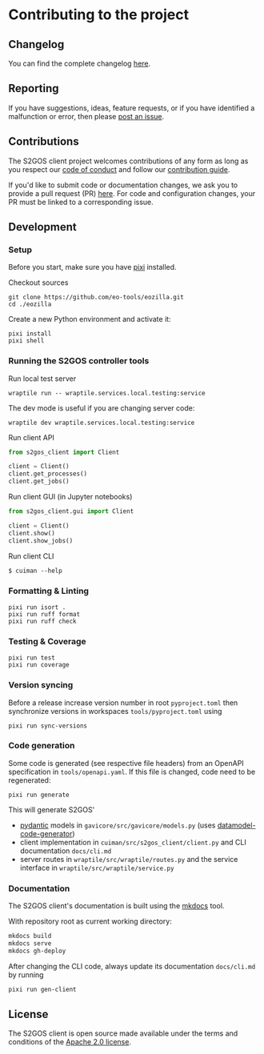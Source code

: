# Contributing to the project

## Changelog

You can find the complete changelog 
[here](https://github.com/eo-tools/eozilla/blob/main/CHANGES.md). 

## Reporting

If you have suggestions, ideas, feature requests, or if you have identified
a malfunction or error, then please 
[post an issue](https://github.com/eo-tools/eozilla/issues). 

## Contributions

The S2GOS client project welcomes contributions of any form as long as you 
respect our 
[code of conduct](https://github.com/eo-tools/eozilla/blob/main/CODE_OF_CONDUCT.md)
and follow our 
[contribution guide](https://github.com/eo-tools/eozilla/blob/main/CONTRIBUTING.md).

If you'd like to submit code or documentation changes, we ask you to provide a 
pull request (PR) 
[here](https://github.com/eo-tools/eozilla/pulls). 
For code and configuration changes, your PR must be linked to a 
corresponding issue. 

## Development

### Setup

Before you start, make sure you have [pixi](https://pixi.sh) installed.

Checkout sources

```commandline
git clone https://github.com/eo-tools/eozilla.git
cd ./eozilla
```

Create a new Python environment and activate it:

```commandline
pixi install 
pixi shell
```

### Running the S2GOS controller tools

Run local test server

```commandline
wraptile run -- wraptile.services.local.testing:service
```

The dev mode is useful if you are changing server code:

```commandline
wraptile dev wraptile.services.local.testing:service
```

Run client API

```python
from s2gos_client import Client

client = Client()
client.get_processes()
client.get_jobs()
```

Run client GUI (in Jupyter notebooks)

```python
from s2gos_client.gui import Client

client = Client()
client.show()
client.show_jobs()
```

Run client CLI

```commandline
$ cuiman --help
```

### Formatting & Linting

```commandline
pixi run isort .
pixi run ruff format 
pixi run ruff check
```

### Testing & Coverage

```commandline
pixi run test
pixi run coverage
```

### Version syncing

Before a release increase version number in root `pyproject.toml`
then synchronize versions in workspaces `tools/pyproject.toml` using 

```commandline
pixi run sync-versions
```

### Code generation

Some code is generated (see respective file headers)
from an OpenAPI specification in `tools/openapi.yaml`. 
If this file is changed, code need to be regenerated: 

```commandline
pixi run generate
```

This will generate S2GOS'

- [pydantic](https://docs.pydantic.dev/) models in `gavicore/src/gavicore/models.py` 
(uses [datamodel-code-generator](https://koxudaxi.github.io/datamodel-code-generator/))
- client implementation in `cuiman/src/s2gos_client/client.py` and CLI documentation `docs/cli.md`
- server routes in `wraptile/src/wraptile/routes.py` and the 
  service interface in `wraptile/src/wraptile/service.py`

### Documentation

The S2GOS client's documentation is built using the 
[mkdocs](https://www.mkdocs.org/) tool.

With repository root as current working directory:

```bash
mkdocs build
mkdocs serve
mkdocs gh-deploy
```

After changing the CLI code, always update its documentation `docs/cli.md` 
by running

```bash
pixi run gen-client
```

## License

The S2GOS client is open source made available under the terms and conditions of the 
[Apache 2.0 license](https://www.apache.org/licenses/LICENSE-2.0.html).

